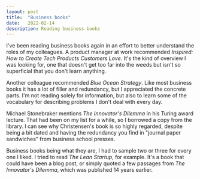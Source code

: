 ```yaml
---
layout: post
title:  "Business books"
date:   2022-02-14
description: Reading business books
---
```


I've been reading business books again in an effort to better understand the roles of my colleagues. A product manager at work recommended _Inspired: How to Create Tech Products Customers Love_. It's the kind of overview I was looking for, one that doesn't get too far into the weeds but isn't so superficial that you don't learn anything.

Another colleague recommended _Blue Ocean Strategy_. Like most business books it has a lot of filler and redundancy, but I appreciated the concrete parts. I'm not reading solely for information, but also to learn some of the vocabulary for describing problems I don't deal with every day.

Michael Stonebraker mentions _The Innovator's Dilemma_ in his Turing award lecture. That had been on my list for a while, so I borrowed a copy from the library. I can see why Christensen's book is so highly regarded, despite being a bit dated and having the redundancy you find in "journal paper sandwiches" from business school presses.

Business books being what they are, I had to sample two or three for every one I liked. I tried to read _The Lean Startup_, for example. It's a book that could have been a blog post, or simply quoted a few passages from _The Innovator's Dilemma_, which was published 14 years earlier.